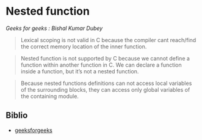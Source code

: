 # Nested function

_Geeks for geeks : Bishal Kumar Dubey_

> Lexical scoping is not valid in C because the compiler cant reach/find the correct memory location of the inner function.

> Nested function is not supported by C because we cannot define a function within another function in C. We can declare a function inside a function, but it’s not a nested function.

> Because nested functions definitions can not access local variables of the surrounding blocks, they can access only global variables of the containing module.

## Biblio

- [geeksforgeeks](https://www.geeksforgeeks.org/nested-functions-c/)
